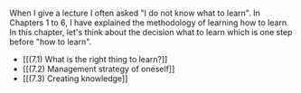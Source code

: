
When I give a lecture I often asked "I do not know what to learn". In Chapters 1 to 6, I have explained the methodology of learning how to learn. In this chapter, let's think about the decision what to learn which  is one step before "how to learn".

- [[(7.1) What is the right thing to learn?]]
- [[(7.2) Management strategy of oneself]]
- [[(7.3) Creating knowledge]]
